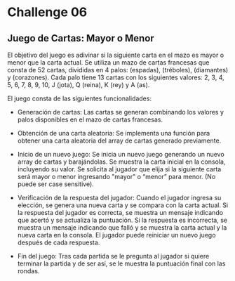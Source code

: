 # Challenge 06

## Juego de Cartas: Mayor o Menor

El objetivo del juego es adivinar si la siguiente carta en el mazo es mayor o menor que la carta actual. Se utiliza un mazo de cartas francesas que consta de 52 cartas, divididas en 4 palos: (espadas), (tréboles), (diamantes) y (corazones). Cada palo tiene 13 cartas con los siguientes valores: 2, 3, 4, 5, 6, 7, 8, 9, 10, J (jota), Q (reina), K (rey) y A (as).

El juego consta de las siguientes funcionalidades:

- Generación de cartas: Las cartas se generan combinando los valores y palos disponibles en el mazo de cartas francesas.

- Obtención de una carta aleatoria: Se implementa una función para obtener una carta aleatoria del array de cartas generado previamente.

- Inicio de un nuevo juego: Se inicia un nuevo juego generando un nuevo array de cartas y barajándolas. Se muestra la carta inicial en la consola, incluyendo su valor. Se solicita al jugador que elija si la siguiente carta será mayor o menor ingresando "mayor" o “menor” para menor. (No puede ser case sensitive).

- Verificación de la respuesta del jugador: Cuando el jugador ingresa su elección, se genera una nueva carta y se compara con la carta actual. Si la respuesta del jugador es correcta, se muestra un mensaje indicando que acertó y se actualiza la puntuación. Si la respuesta es incorrecta, se muestra un mensaje indicando que falló y se muestra la carta actual y la nueva carta en la consola. El jugador puede reiniciar un nuevo juego después de cada respuesta.

- Fin del juego: Tras cada partida se le pregunta al jugador si quiere terminar la partida y de ser así, se le muestra la puntuación final con las rondas.
